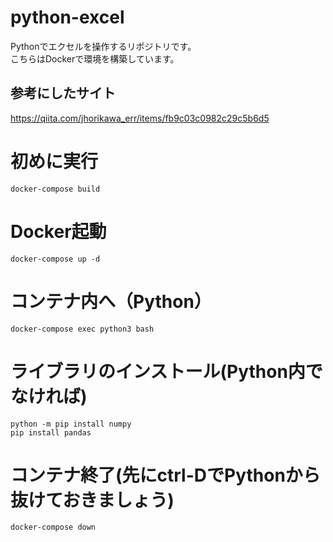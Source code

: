 # python-excel
Pythonでエクセルを操作するリポジトリです。<br>
こちらはDockerで環境を構築しています。<br>

## 参考にしたサイト
https://qiita.com/jhorikawa_err/items/fb9c03c0982c29c5b6d5

# 初めに実行
```
docker-compose build
```

# Docker起動
```
docker-compose up -d
```

# コンテナ内へ（Python）
```
docker-compose exec python3 bash
```

# ライブラリのインストール(Python内でなければ)
```
python -m pip install numpy
pip install pandas
```

# コンテナ終了(先にctrl-DでPythonから抜けておきましょう)
```
docker-compose down
```